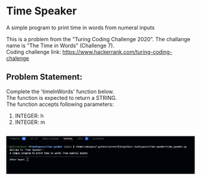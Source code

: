 # Time Speaker
A simple program to print time in words from numeral inputs

This is a problem from the "Turing Coding Challenge 2020". The challange name is "The Time in Words" (Challenge 7). \
Coding challenge link: https://www.hackerrank.com/turing-coding-chalenge

## Problem Statement:
Complete the 'timeInWords' function below. \
The function is expected to return a STRING. \
The function accepts following parameters:
1. INTEGER: h
2. INTEGER: m
## 

![demo](https://raw.githubusercontent.com/AlisterBaroi/time-speaker/main/img/demo.gif)
